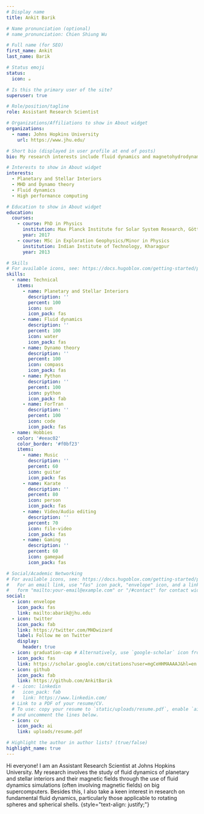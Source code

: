 ```yaml
---
# Display name
title: Ankit Barik

# Name pronunciation (optional)
# name_pronunciation: Chien Shiung Wu

# Full name (for SEO)
first_name: Ankit
last_name: Barik

# Status emoji
status:
  icon: ☕️

# Is this the primary user of the site?
superuser: true

# Role/position/tagline
role: Assistant Research Scientist

# Organizations/Affiliations to show in About widget
organizations:
  - name: Johns Hopkins University
    url: https://www.jhu.edu/

# Short bio (displayed in user profile at end of posts)
bio: My research interests include fluid dynamics and magnetohydrodynamics of planetary and stellar interiors, computational fluid dynamics and turbulence.

# Interests to show in About widget
interests:
  - Planetary and Stellar Interiors
  - MHD and Dynamo theory
  - Fluid dynamics
  - High performance computing

# Education to show in About widget
education:
  courses:
    - course: PhD in Physics
      institution: Max Planck Institute for Solar System Research, Göttingen, Germany
      year: 2017
    - course: MSc in Exploration Geophysics/Minor in Physics
      institution: Indian Institute of Technology, Kharagpur
      year: 2013

# Skills
# For available icons, see: https://docs.hugoblox.com/getting-started/page-builder/#icons
skills:
  - name: Technical
    items:
      - name: Planetary and Stellar Interiors
        description: ''
        percent: 100
        icon: sun
        icon_pack: fas
      - name: Fluid dynamics
        description: ''
        percent: 100
        icon: water
        icon_pack: fas
      - name: Dynamo theory
        description: ''
        percent: 100
        icon: compass
        icon_pack: fas
      - name: Python
        description: ''
        percent: 100
        icon: python
        icon_pack: fab
      - name: ForTran
        description: ''
        percent: 100
        icon: code
        icon_pack: fas
  - name: Hobbies
    color: '#eeac02'
    color_border: '#f0bf23'
    items:
      - name: Music
        description: ''
        percent: 60
        icon: guitar
        icon_pack: fas
      - name: Karate
        description: ''
        percent: 80
        icon: person
        icon_pack: fas
      - name: Video/Audio editing
        description: ''
        percent: 70
        icon: file-video
        icon_pack: fas
      - name: Gaming
        description: ''
        percent: 60
        icon: gamepad
        icon_pack: fas

# Social/Academic Networking
# For available icons, see: https://docs.hugoblox.com/getting-started/page-builder/#icons
#   For an email link, use "fas" icon pack, "envelope" icon, and a link in the
#   form "mailto:your-email@example.com" or "/#contact" for contact widget.
social:
  - icon: envelope
    icon_pack: fas
    link: mailto:abarik@jhu.edu
  - icon: twitter
    icon_pack: fab
    link: https://twitter.com/MHDwizard
    label: Follow me on Twitter
    display:
      header: true
  - icon: graduation-cap # Alternatively, use `google-scholar` icon from `ai` icon pack
    icon_pack: fas
    link: https://scholar.google.com/citations?user=mgCeHHMAAAAJ&hl=en
  - icon: github
    icon_pack: fab
    link: https://github.com/AnkitBarik
  # - icon: linkedin
  #   icon_pack: fab
  #   link: https://www.linkedin.com/
  # Link to a PDF of your resume/CV.
  # To use: copy your resume to `static/uploads/resume.pdf`, enable `ai` icons in `params.yaml`,
  # and uncomment the lines below.
  - icon: cv
    icon_pack: ai
    link: uploads/resume.pdf

# Highlight the author in author lists? (true/false)
highlight_name: true
---
```


Hi everyone! I am an Assistant Research Scientist at Johns Hopkins University. My research involves the study of fluid dynamics of planetary and stellar interiors and their magnetic fields through the use of fluid dynamics simulations (often involving magnetic fields) on big supercomputers. Besides this, I also take a keen interest in research on fundamental fluid dynamics, particularly those applicable to rotating spheres and spherical shells.
{style="text-align: justify;"}
